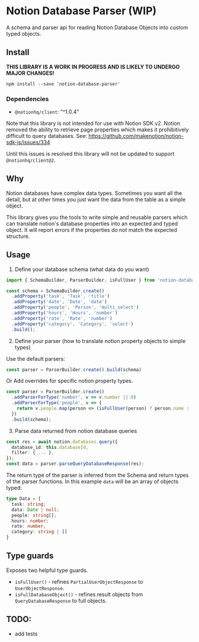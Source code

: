 # Notion Database Parser (WIP)

A schema and parser api for reading Notion Database Objects into custom typed objects.

## Install

**THIS LIBRARY IS A WORK IN PROGRESS AND IS LIKELY TO UNDERGO MAJOR CHANGES!**

```shell
npm install --save 'notion-database-parser'
```

### Dependencies

* `@notionhq/client`: "^1.0.4"

Note that this library is not intended for use with Notion SDK v2.
Notion removed the ability to retrieve page properties which makes it prohibitively difficult to query databases.
See: https://github.com/makenotion/notion-sdk-js/issues/334

Until this issues is resolved this library will not be updated to support `@notionhq/client@2`.

## Why

Notion databases have complex data types. Sometimes you want all the detail,
but at other times you just want the data from the table as a simple object.

This library gives you the tools to write simple and reusable parsers which
can translate notion's database properties into an expected and typed object.
It will report errors if the properties do not match the expected structure.

## Usage

1. Define your database schema (what data do you want)

```ts
import { SchemaBuilder, ParserBuilder, isFullUser } from 'notion-database-parser';

const schema = SchemaBuilder.create()
  .addProperty('task', 'Task', 'title')
  .addProperty('date', 'Date', 'date')
  .addProperty('people', 'Person', 'multi_select')
  .addProperty('hours', 'Hours', 'number')
  .addProperty('rate', 'Rate', 'number')
  .addProperty('category', 'Category', 'select')
  .build();
```

2. Define your parser (how to translate notion property objects to simple types)

Use the default parsers:

```ts
const parser = ParserBuilder.create().build(schema)
```

Or Add overrides for specific notion property types.

```ts
const parser = ParserBuilder.create()
  .addParserForType('number', v => v.number || 0)
  .addParserForType('people', v => {
    return v.people.map(person => (isFullUser(person) ? person.name : ''));
  })
  .build(schema);
```

3. Parse data returned from notion database queries

```ts
const res = await notion.databases.query({
  database_id: this.databaseId,
  filter: { ... },
});
const data = parser.parseQueryDatabaseResponse(res);
```
The return type of the parser is inferred from the Schema and return types of the parser functions.
In this example `data` will be an array of objects typed:
```ts
type Data = {
  task: string;
  data: Date | null;
  people: string[];
  hours: number;
  rate: number,
  category: string | []
}
```

## Type guards

Exposes two helpful type guards.

* `isFullUser()` - refines `PartialUserObjectResponse` to `UserObjectResponse`.
* `isFullDatabaseObject()` - refines result objects from `QueryDatabaseResponse` to full objects.

## TODO:

- add tests
